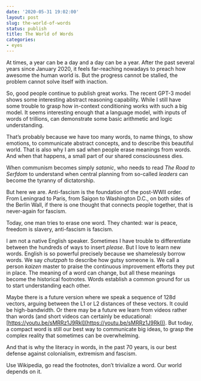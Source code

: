 ```yaml
---
date: '2020-05-31 19:02:00'
layout: post
slug: the-world-of-words
status: publish
title: The World of Words
categories:
- eyes
---
```


At times, a year can be a day and a day can be a year. After the past several years since January 2020, it feels far-reaching nowadays to preach how awesome the human world is. But the progress cannot be stalled, the problem cannot solve itself with inaction.

So, good people continue to publish great works. The recent GPT-3 model shows some interesting abstract reasoning capability. While I still have some trouble to grasp how in-context conditioning works with such a big model. It seems interesting enough that a language model, with inputs of words of trillions, can demonstrate some basic arithmetic and logic understanding.

That’s probably because we have too many words, to name things, to show emotions, to communicate abstract concepts, and to describe this beautiful world. That is also why I am sad when people erase meanings from words. And when that happens, a small part of our shared consciousness dies.

When communism becomes simply *satanic*, who needs to read *The Road to Serfdom* to understand when central planning from so-called *leaders* can become the tyranny of dictatorship.

But here we are. Anti-fascism is the foundation of the post-WWII order. From Leningrad to Paris, from Saigon to Washington D.C., on both sides of the Berlin Wall, if there is one thought that connects people together, that is never-again for fascism.

Today, one man tries to erase one word. They chanted: war is peace, freedom is slavery, anti-fascism is fascism.

I am not a native English speaker. Sometimes I have trouble to differentiate between the hundreds of ways to insert *please*. But I love to learn new words. English is so powerful precisely because we shamelessly borrow words. We say *chutzpah* to describe how gutsy someone is. We call a person *kaizen* master to praise the continuous improvement efforts they put in place. The meaning of a word can change, but all these meanings become the historical footnotes. Words establish a common ground for us to start understanding each other.

Maybe there is a future version where we speak a sequence of 128d vectors, arguing between the L1 or L2 distances of these vectors. It could be high-bandwidth. Or there may be a future we learn from videos rather than words (and short videos can certainly be educational: [https://youtu.be/sMRRz1J9RkI](https://youtu.be/sMRRz1J9RkI)). But today, a compact word is still our best way to communicate big ideas, to grasp the complex reality that sometimes can be overwhelming.

And that is why the literacy in words, in the past 70 years, is our best defense against colonialism, extremism and fascism.

Use Wikipedia, go read the footnotes, don’t trivialize a word. Our world depends on it.
